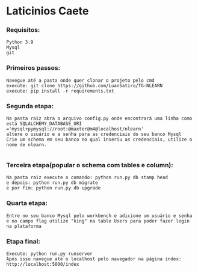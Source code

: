 # Laticinios Caete


### Requisitos:

```
Python 3.9
Mysql
git

```

### Primeiros passos:

```
Navegue até a pasta onde quer clonar o projeto pelo cmd
execute: git clone https://github.com/LuanSatiro/TG-NLEARN
execute: pip install -r requirements.txt
```

### Segunda etapa: 

```
Na pasta raiz abra o arquivo config.py onde encontrará uma linha como está SQLALCHEMY_DATABASE_URI ='mysql+pymysql://root:@maxter@m4@localhost/nlearn'
altere o usuário e a senha para as credenciais do seu banco Mysql
Crie um schema em seu banco no qual inseriu as credenciais, utilize o nome de nlearn.


```
### Terceira etapa(popular o schema com tables e column): 

```
Na pasta raiz execute o comando: python run.py db stamp head
e depois: python run.py db migrate
e por fim: python run.py db upgrade

```

### Quarta etapa: 

```
Entre no seu banco Mysql pelo workbench e adicione um usuário e senha e no campo flag utilize "king" na table Users para poder fazer login na plataforma

```
### Etapa final: 

```
Execute: python run.py runserver
Após isso navegue até o localhost pelo navegador na página index: http://localhost:5000/index

```
